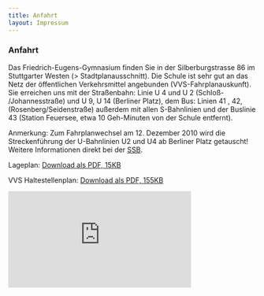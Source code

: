 ```yaml
---
title: Anfahrt
layout: Impressum
---
```



<h3><i class="fa fa-road"></i> Anfahrt</h3>
  <p>Das Friedrich-Eugens-Gymnasium finden Sie in der Silberburgstrasse 86 im Stuttgarter Westen (> Stadtplanausschnitt). Die Schule ist sehr gut an das Netz der öffentlichen Verkehrsmittel angebunden (VVS-Fahrplanauskunft). Sie erreichen uns mit der Straßenbahn: Linie U 4 und U 2 (Schloß- /Johannesstraße) und U 9, U 14 (Berliner Platz), dem Bus: Linien 41 , 42, (Rosenberg/Seidenstraße) außerdem mit allen S-Bahnlinien und der Buslinie 43 (Station Feuersee, etwa 10 Geh-Minuten von der Schule entfernt).</p>
    
  <p><i class="fa fa-exclamation-triangle"></i> Anmerkung: Zum Fahrplanwechsel am 12. Dezember 2010 wird die Streckenführung der U-Bahnlinien U2 und U4 ab Berliner Platz getauscht! Weitere Informationen direkt bei der <a href="http://ssb-ag.de/">SSB</a>.</p>
    
  <p>Lageplan: <a href="http://www.feg-stuttgart.de/bilder/lageplan.pdf"><i class="fa fa-cloud-download"></i> Download als PDF, 15KB</a></p>
    
  <p>VVS Haltestellenplan: <a href="http://www.feg-stuttgart.de/downloads/haltestellenplan.pdf"><i class="fa fa-cloud-download"></i> Download als PDF, 155KB</a></p>
    
  <iframe src="http://www.vvs.de/efaanyfield/index.php?language=de&amp;sessionID=0&amp;place_destination=Stuttgart&amp;name_destination=Silberburgstr.86&amp;type_destination=address&amp;customer_name=FEG&amp;target=1" marginwidth="0" marginheight="0" frameborder="0" height="196" scrolling="no" width="371"></iframe>

